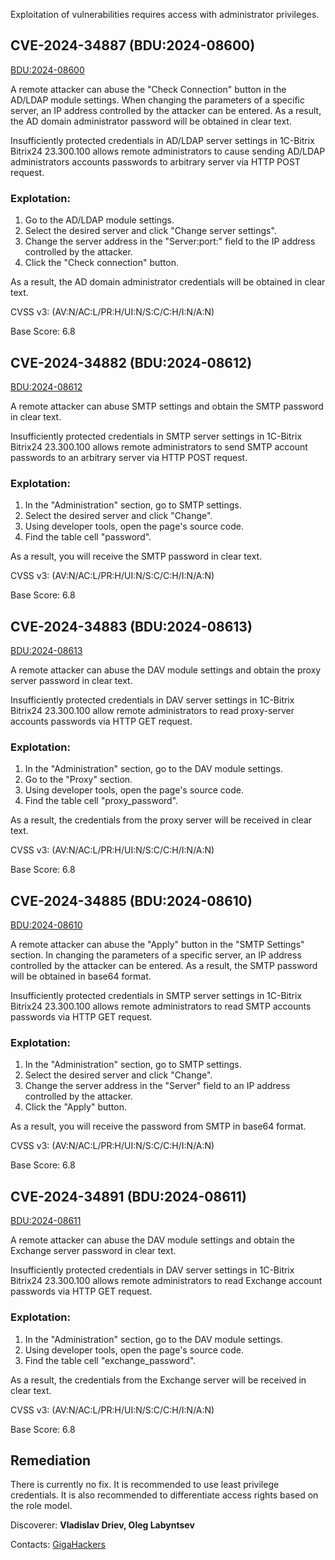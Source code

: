 Exploitation of vulnerabilities requires access with administrator privileges.

## CVE-2024-34887 (BDU:2024-08600)

[BDU:2024-08600](https://bdu.fstec.ru/vul/2024-08600)

A remote attacker can abuse the "Check Connection" button in the AD/LDAP module settings. When changing the parameters of a specific server, an IP address controlled by the attacker can be entered. As a result, the AD domain administrator password will be obtained in clear text.

Insufficiently protected credentials in AD/LDAP server settings in 1C-Bitrix Bitrix24 23.300.100 allows remote administrators to cause sending AD/LDAP administrators accounts passwords to arbitrary server via HTTP POST request.

### Explotation:
1. Go to the AD/LDAP module settings.
2. Select the desired server and click "Change server settings".
3. Change the server address in the "Server:port:" field to the IP address controlled by the attacker.
4. Click the "Check connection" button.

As a result, the AD domain administrator credentials will be obtained in clear text.

CVSS v3: (AV:N/AC:L/PR:H/UI:N/S:C/C:H/I:N/A:N)

Base Score: 6.8

## CVE-2024-34882 (BDU:2024-08612)

[BDU:2024-08612](https://bdu.fstec.ru/vul/2024-08612)

A remote attacker can abuse SMTP settings and obtain the SMTP password in clear text.

Insufficiently protected credentials in SMTP server settings in 1C-Bitrix Bitrix24 23.300.100 allows remote administrators to send SMTP account passwords to an arbitrary server via HTTP POST request.

### Explotation:

1. In the "Administration" section, go to SMTP settings.
2. Select the desired server and click "Change".
3. Using developer tools, open the page's source code.
4. Find the table cell "password".

As a result, you will receive the SMTP password in clear text.

CVSS v3: (AV:N/AC:L/PR:H/UI:N/S:C/C:H/I:N/A:N)

Base Score: 6.8

## CVE-2024-34883 (BDU:2024-08613)

[BDU:2024-08613](https://bdu.fstec.ru/vul/2024-08613)

A remote attacker can abuse the DAV module settings and obtain the proxy server password in clear text.

Insufficiently protected credentials in DAV server settings in 1C-Bitrix Bitrix24 23.300.100 allow remote administrators to read proxy-server accounts passwords via HTTP GET request.

### Explotation:
1. In the "Administration" section, go to the DAV module settings.
2. Go to the "Proxy" section.
3. Using developer tools, open the page's source code.
4. Find the table cell "proxy_password".

As a result, the credentials from the proxy server will be received in clear text.

CVSS v3: (AV:N/AC:L/PR:H/UI:N/S:C/C:H/I:N/A:N)

Base Score: 6.8

## CVE-2024-34885 (BDU:2024-08610)

[BDU:2024-08610](https://bdu.fstec.ru/vul/2024-08610)

A remote attacker can abuse the "Apply" button in the "SMTP Settings" section. In changing the parameters of a specific server, an IP address controlled by the attacker can be entered. As a result, the SMTP password will be obtained in base64 format.

Insufficiently protected credentials in SMTP server settings in 1C-Bitrix Bitrix24 23.300.100 allows remote administrators to read SMTP accounts passwords via HTTP GET request.

### Explotation:

1. In the "Administration" section, go to SMTP settings.
2. Select the desired server and click "Change".
3. Change the server address in the "Server" field to an IP address controlled by the attacker.
4. Click the "Apply" button.

As a result, you will receive the password from SMTP in base64 format.

CVSS v3: (AV:N/AC:L/PR:H/UI:N/S:C/C:H/I:N/A:N)

Base Score: 6.8

## CVE-2024-34891 (BDU:2024-08611)

[BDU:2024-08611](https://bdu.fstec.ru/vul/2024-08611)

A remote attacker can abuse the DAV module settings and obtain the Exchange server password in clear text.

Insufficiently protected credentials in DAV server settings in 1C-Bitrix Bitrix24 23.300.100 allows remote administrators to read Exchange account passwords via HTTP GET request.

### Explotation:
1. In the "Administration" section, go to the DAV module settings.
2. Using developer tools, open the page's source code.
3. Find the table cell "exchange_password".

As a result, the credentials from the Exchange server will be received in clear text.

CVSS v3: (AV:N/AC:L/PR:H/UI:N/S:C/C:H/I:N/A:N)

Base Score: 6.8

## Remediation

There is currently no fix. It is recommended to use least privilege credentials. It is also recommended to differentiate access rights based on the role model.

Discoverer: **Vladislav Driev, Oleg Labyntsev** 

Contacts: [GigaHackers](https://t.me/GigaHack)
